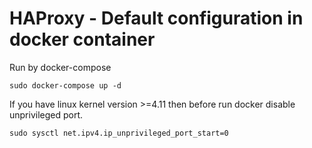 # HAProxy - Default configuration in docker container

Run by docker-compose

```sudo docker-compose up -d```

If you have linux kernel version >=4.11 then before run docker disable unprivileged port.

```sudo sysctl net.ipv4.ip_unprivileged_port_start=0```
